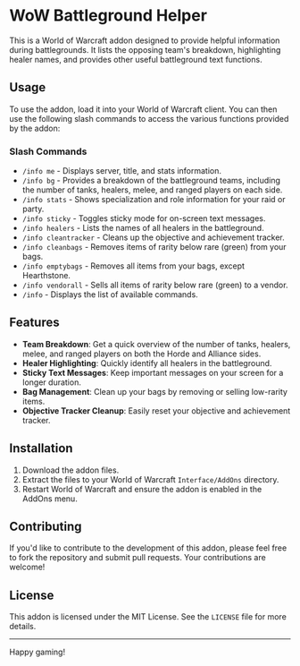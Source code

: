 # WoW Battleground Helper

This is a World of Warcraft addon designed to provide helpful information during battlegrounds. It lists the opposing team's breakdown, highlighting healer names, and provides other useful battleground text functions.

## Usage

To use the addon, load it into your World of Warcraft client. You can then use the following slash commands to access the various functions provided by the addon:

### Slash Commands

- `/info me` - Displays server, title, and stats information.
- `/info bg` - Provides a breakdown of the battleground teams, including the number of tanks, healers, melee, and ranged players on each side.
- `/info stats` - Shows specialization and role information for your raid or party.
- `/info sticky` - Toggles sticky mode for on-screen text messages.
- `/info healers` - Lists the names of all healers in the battleground.
- `/info cleantracker` - Cleans up the objective and achievement tracker.
- `/info cleanbags` - Removes items of rarity below rare (green) from your bags.
- `/info emptybags` - Removes all items from your bags, except Hearthstone.
- `/info vendorall` - Sells all items of rarity below rare (green) to a vendor.
- `/info` - Displays the list of available commands.

## Features

- **Team Breakdown**: Get a quick overview of the number of tanks, healers, melee, and ranged players on both the Horde and Alliance sides.
- **Healer Highlighting**: Quickly identify all healers in the battleground.
- **Sticky Text Messages**: Keep important messages on your screen for a longer duration.
- **Bag Management**: Clean up your bags by removing or selling low-rarity items.
- **Objective Tracker Cleanup**: Easily reset your objective and achievement tracker.

## Installation

1. Download the addon files.
2. Extract the files to your World of Warcraft `Interface/AddOns` directory.
3. Restart World of Warcraft and ensure the addon is enabled in the AddOns menu.

## Contributing

If you'd like to contribute to the development of this addon, please feel free to fork the repository and submit pull requests. Your contributions are welcome!

## License

This addon is licensed under the MIT License. See the `LICENSE` file for more details.

---

Happy gaming!
